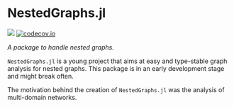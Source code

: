 # NestedGraphs.jl
[![](https://img.shields.io/badge/docs-dev-blue.svg)](https://UniStuttgart-IKR.github.io/NestedGraphs.jl/dev)
[![codecov.io](http://codecov.io/github/UniStuttgart-IKR/NestedGraphs.jl/coverage.svg?branch=main)](http://codecov.io/github/UniStuttgart-IKR/NestedGraphs.jl?branch=main)


*A package to handle nested graphs.*

`NestedGraphs.jl` is a young project that aims at easy and type-stable graph analysis for nested graphs.
This package is in an early development stage and might break often.

The motivation behind the creation of `NestedGraphs.jl` was the analysis of multi-domain networks.